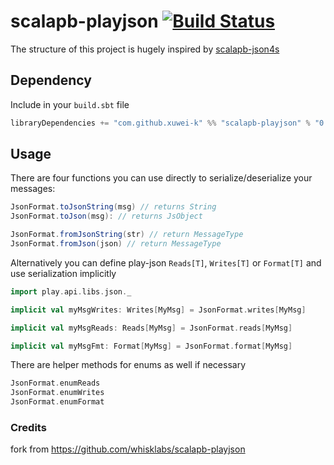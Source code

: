 # scalapb-playjson [![Build Status](https://travis-ci.org/xuwei-k/scalapb-playjson.svg?branch=master)](https://travis-ci.org/xuwei-k/scalapb-playjson)

The structure of this project is hugely inspired by [scalapb-json4s](https://github.com/trueaccord/scalapb-json4s)

## Dependency

Include in your `build.sbt` file

```scala
libraryDependencies += "com.github.xuwei-k" %% "scalapb-playjson" % "0.3.0"
```

## Usage

There are four functions you can use directly to serialize/deserialize your messages:

```scala
JsonFormat.toJsonString(msg) // returns String
JsonFormat.toJson(msg): // returns JsObject

JsonFormat.fromJsonString(str) // return MessageType
JsonFormat.fromJson(json) // return MessageType
```

Alternatively you can define play-json `Reads[T]`, `Writes[T]` or `Format[T]` and use serialization implicitly

```scala
import play.api.libs.json._

implicit val myMsgWrites: Writes[MyMsg] = JsonFormat.writes[MyMsg]

implicit val myMsgReads: Reads[MyMsg] = JsonFormat.reads[MyMsg]

implicit val myMsgFmt: Format[MyMsg] = JsonFormat.format[MyMsg]
```

There are helper methods for enums as well if necessary

```scala
JsonFormat.enumReads
JsonFormat.enumWrites
JsonFormat.enumFormat
```

### Credits

fork from https://github.com/whisklabs/scalapb-playjson
